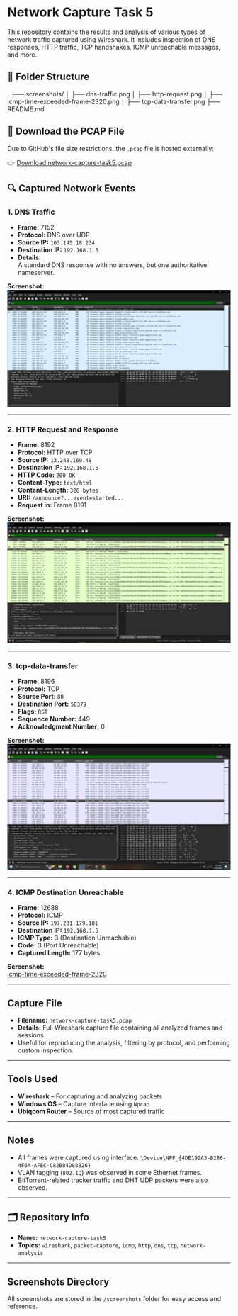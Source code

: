 
# Network Capture Task 5

This repository contains the results and analysis of various types of network traffic captured using Wireshark. It includes inspection of DNS responses, HTTP traffic, TCP handshakes, ICMP unreachable messages, and more.

## 📁 Folder Structure
.
├── screenshots/
│ ├── dns-traffic.png
│ ├── http-request.png
│ ├── icmp-time-exceeded-frame-2320.png
│ ├── tcp-data-transfer.png
├── README.md

## 📄 Download the PCAP File

Due to GitHub's file size restrictions, the `.pcap` file is hosted externally:

👉 [Download network-capture-task5.pcap](https://drive.google.com/file/d/15SoFo0HRvkobZ09XLvoUC8DYyPnIlyct/view?usp=drive_link)

## 🔍 Captured Network Events

### 1. DNS Traffic

- **Frame:** 7152  
- **Protocol:** DNS over UDP  
- **Source IP:** `103.145.18.234`  
- **Destination IP:** `192.168.1.5`  
- **Details:**  
  A standard DNS response with no answers, but one authoritative nameserver.

**Screenshot:**  
![DNS Traffic](./screenshots/dns-traffic.png)

---

### 2. HTTP Request and Response

- **Frame:** 8192  
- **Protocol:** HTTP over TCP  
- **Source IP:** `13.248.169.48`  
- **Destination IP:** `192.168.1.5`  
- **HTTP Code:** `200 OK`  
- **Content-Type:** `text/html`  
- **Content-Length:** `326 bytes`  
- **URI:** `/announce?...event=started...`  
- **Request in:** Frame 8191

**Screenshot:**  
![HTTP Request](./screenshots/http-request.png)

---

### 3. tcp-data-transfer

- **Frame:** 8196  
- **Protocol:** TCP  
- **Source Port:** `80`  
- **Destination Port:** `50379`  
- **Flags:** `RST`  
- **Sequence Number:** 449  
- **Acknowledgment Number:** 0

**Screenshot:**  
![tcp-data-transfer](./screenshots/tcp-data-transfer.png)

---

### 4. ICMP Destination Unreachable

- **Frame:** 12688  
- **Protocol:** ICMP  
- **Source IP:** `197.231.179.181`  
- **Destination IP:** `192.168.1.5`  
- **ICMP Type:** 3 (Destination Unreachable)  
- **Code:** 3 (Port Unreachable)  
- **Captured Length:** 177 bytes

**Screenshot:**  
[icmp-time-exceeded-frame-2320](./screenshots/icmp-time-exceeded-frame-2320.png)

---

## Capture File

- **Filename:** `network-capture-task5.pcap`  
- **Details:** Full Wireshark capture file containing all analyzed frames and sessions.
- Useful for reproducing the analysis, filtering by protocol, and performing custom inspection.

---

## Tools Used

- **Wireshark** – For capturing and analyzing packets
- **Windows OS** – Capture interface using `Npcap`
- **Ubiqcom Router** – Source of most captured traffic

---

## Notes

- All frames were captured using interface: `\Device\NPF_{4DE192A3-B286-4F6A-AFEC-C82B84D88826}`
- VLAN tagging (`802.1Q`) was observed in some Ethernet frames.
- BitTorrent-related tracker traffic and DHT UDP packets were also observed.

---

## 🗂 Repository Info

- **Name:** `network-capture-task5`
- **Topics:** `wireshark`, `packet-capture`, `icmp`, `http`, `dns`, `tcp`, `network-analysis`

---

##  Screenshots Directory

All screenshots are stored in the `/screenshots` folder for easy access and reference.


